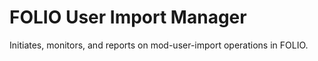 # FOLIO User Import Manager

Initiates, monitors, and reports on mod-user-import operations in FOLIO.
